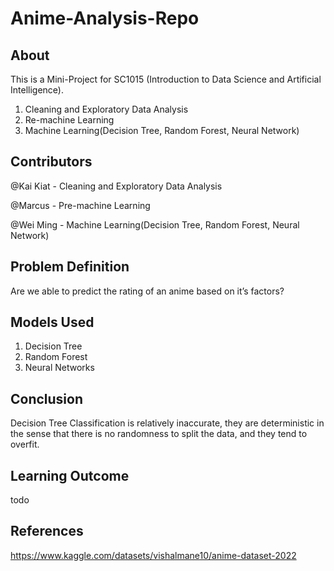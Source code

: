 # Anime-Analysis-Repo

## About

This is a Mini-Project for SC1015 (Introduction to Data Science and Artificial Intelligence).


1) Cleaning and Exploratory Data Analysis
2) Re-machine Learning
3) Machine Learning(Decision Tree, Random Forest, Neural Network)

## Contributors

@Kai Kiat - Cleaning and Exploratory Data Analysis

@Marcus - Pre-machine Learning

@Wei Ming - Machine Learning(Decision Tree, Random Forest, Neural Network)

## Problem Definition

Are we able to predict the rating of an anime based on it’s factors?

## Models Used

1) Decision Tree
2) Random Forest
3) Neural Networks

## Conclusion

Decision Tree Classification is relatively inaccurate, they are deterministic in the sense that there is no randomness to split the data, and they tend to overfit.

## Learning Outcome

todo

## References
https://www.kaggle.com/datasets/vishalmane10/anime-dataset-2022
